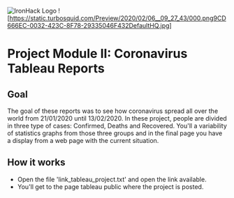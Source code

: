 ![IronHack Logo](https://s3-eu-west-1.amazonaws.com/ih-materials/uploads/upload_d5c5793015fec3be28a63c4fa3dd4d55.png)
![https://static.turbosquid.com/Preview/2020/02/06__09_27_43/000.png9CD666EC-0032-423C-8F78-29335046F432DefaultHQ.jpg]

# Project Module II: Coronavirus Tableau Reports

## Goal

The goal of these reports was to see how coronavirus spread all over the world from 21/01/2020 until 13/02/2020.
In these project, people are divided in three type of cases: Confirmed, Deaths and Recovered. 
You'll a variability of statistics graphs from those three groups and in the final page you have a display from a web page with the current situation.


## How it works

- Open the file 'link_tableau_project.txt' and open the link available.
- You'll get to the page tableau public where the project is posted.
